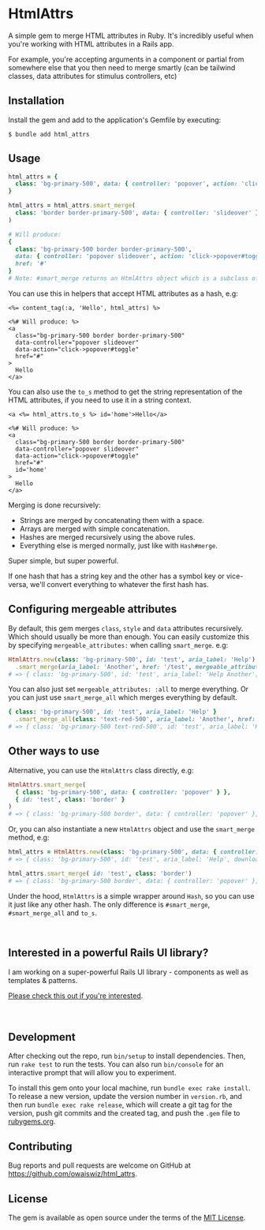 # HtmlAttrs

A simple gem to merge HTML attributes in Ruby. It's incredibly useful when you're working with HTML attributes in a Rails app.

For example, you're accepting arguments in a component or partial from somewhere else that you then need to merge smartly (can be tailwind classes, data attributes for stimulus controllers, etc)

## Installation

Install the gem and add to the application's Gemfile by executing:
```shell
$ bundle add html_attrs
```

## Usage

```ruby
html_attrs = {
  class: 'bg-primary-500', data: { controller: 'popover', action: 'click->popover#toggle' }
}

html_attrs = html_attrs.smart_merge(
  class: 'border border-primary-500', data: { controller: 'slideover' }, href: '#'
)

# Will produce:
{
  class: 'bg-primary-500 border border-primary-500',
  data: { controller: 'popover slideover', action: 'click->popover#toggle' },
  href: '#'
}
# Note: #smart_merge returns an HtmlAttrs object which is a subclass of Hash, so you can use it just like a hash.
```

You can use this in helpers that accept HTML attributes as a hash, e.g:
```erb
<%= content_tag(:a, 'Hello', html_attrs) %>

<%# Will produce: %>
<a
  class="bg-primary-500 border border-primary-500"
  data-controller="popover slideover"
  data-action="click->popover#toggle"
  href="#"
>
  Hello
</a>
```


You can also use the `to_s` method to get the string representation of the HTML attributes, if you need to use it in a string context.
```erb
<a <%= html_attrs.to_s %> id='home'>Hello</a>

<%# Will produce: %>
<a
  class="bg-primary-500 border border-primary-500"
  data-controller="popover slideover"
  data-action="click->popover#toggle"
  href="#"
  id='home'
>
  Hello
</a>
```

Merging is done recursively:
 * Strings are merged by concatenating them with a space.
 * Arrays are merged with simple concatenation.
 * Hashes are merged recursively using the above rules.
 * Everything else is merged normally, just like with `Hash#merge`.

Super simple, but super powerful.

If one hash that has a string key and the other has a symbol key or vice-versa, we'll convert everything to whatever the first hash has.

## Configuring mergeable attributes

By default, this gem merges `class`, `style` and `data` attributes recursively. Which should usually be more than enough. You can easily customize this by specifying `mergeable_attributes:` when calling `smart_merge`. e.g:
```ruby
HtmlAttrs.new(class: 'bg-primary-500', id: 'test', aria_label: 'Help')
  .smart_merge(aria_label: 'Another', href: '/test', mergeable_attributes: [:aria_label])
# => { class: 'bg-primary-500', id: 'test', aria_label: 'Help Another', href: '/test' }
```

You can also just set `mergeable_attributes: :all` to merge everything. Or you can just use `smart_merge_all` which merges everything by default.

```ruby
{ class: 'bg-primary-500', id: 'test', aria_label: 'Help' }
  .smart_merge_all(class: 'text-red-500', aria_label: 'Another', href: '/test')
# => { class: 'bg-primary-500 text-red-500', id: 'test', aria_label: 'Help Another', href: '/test' }
```


## Other ways to use
Alternative, you can use the `HtmlAttrs` class directly, e.g:
```ruby
HtmlAttrs.smart_merge(
  { class: 'bg-primary-500', data: { controller: 'popover' } },
  { id: 'test', class: 'border' }
)
# => { class: 'bg-primary-500 border', data: { controller: 'popover' }, id: 'test' }
```

Or, you can also instantiate a new `HtmlAttrs` object and use the `smart_merge` method, e.g:
```ruby
html_attrs = HtmlAttrs.new(class: 'bg-primary-500', data: { controller: 'popover' })
# => { class: 'bg-primary-500', id: 'test', aria_label: 'Help', download: 'test.jpeg' }

html_attrs.smart_merge( id: 'test', class: 'border')
# => { class: 'bg-primary-500 border', data: { controller: 'popover' }, id: 'test' }
```

Under the hood, `HtmlAttrs` is a simple wrapper around `Hash`, so you can use it just like any other hash. The only difference is `#smart_merge`, `#smart_merge_all` and `to_s`.

<br/>

## Interested in a powerful Rails UI library?

I am working on a super-powerful Rails UI library - components as well as templates & patterns.

[Please check this out if you're interested](https://owaiskhan.me/rails-ui-library).
<br/>
<br/>
<br/>

## Development

After checking out the repo, run `bin/setup` to install dependencies. Then, run `rake test` to run the tests. You can also run `bin/console` for an interactive prompt that will allow you to experiment.

To install this gem onto your local machine, run `bundle exec rake install`. To release a new version, update the version number in `version.rb`, and then run `bundle exec rake release`, which will create a git tag for the version, push git commits and the created tag, and push the `.gem` file to [rubygems.org](https://rubygems.org).

## Contributing

Bug reports and pull requests are welcome on GitHub at https://github.com/owaiswiz/html_attrs.

## License

The gem is available as open source under the terms of the [MIT License](https://opensource.org/licenses/MIT).
